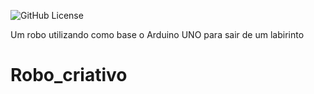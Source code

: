 ![GitHub License](https://img.shields.io/github/license/deyzzi/Robo_criativo)

Um robo utilizando como base o Arduino UNO para sair de um labirinto

# Robo_criativo
